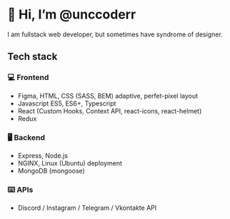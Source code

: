 # 👋 Hi, I’m @unccoderr

I am fullstack web developer, but sometimes have syndrome of designer.

## Tech stack

### 💻 Frontend
* Figma, HTML, CSS (SASS, BEM) adaptive, perfet-pixel layout
* Javascript ES5, ES6+, Typescript
* React (Custom Hooks, Context API, react-icons, react-helmet)
* Redux
### 🖥️ Backend
* Express, Node.js
* NGINX, Linux (Ubuntu) deployment
* MongoDB (mongoose)
### ⌨️ APIs
* Discord / Instagram / Telegram / Vkontakte API





